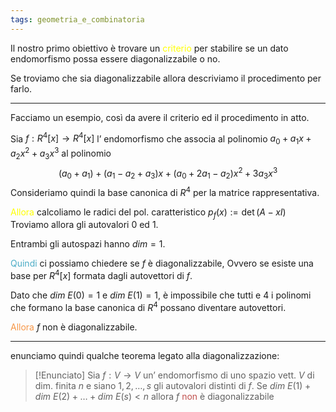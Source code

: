 ```yaml
---
tags: geometria_e_combinatoria
---
```

Il nostro primo obiettivo è trovare un <font color="#ffff00">criterio</font> per stabilire se un dato endomorfismo possa essere diagonalizzabile o no.

Se troviamo che sia diagonalizzabile allora descriviamo il procedimento per farlo.

---

Facciamo un esempio, così da avere il criterio ed il procedimento in atto.

Sia $f:R^4[x]\to R^4[x]$ l’ endomorfismo che associa al polinomio $a_{0}+a_{1}x+a_{2}x^2+a_{3}x^3$ al polinomio 
$$(a_{0}+a_{1})+(a_{1}-a_{2}+a_{3})x+(a_{0}+2a_{1}-a_{2})x^2+3a_{3}x^3$$
Consideriamo quindi la base canonica di $R^4$ per la matrice rappresentativa.

<font color="#ffff00">Allora</font> calcoliamo le radici del pol. caratteristico $p_{f}(x):=\det(A-xI)$
Troviamo allora gli autovalori $0$ ed $1$.

Entrambi gli autospazi hanno $dim=1$.

<font color="#4bacc6">Quindi</font> ci possiamo chiedere se $f$ è diagonalizzabile,
Ovvero se esiste una base per $R^4[x]$ formata dagli autovettori di $f$.

Dato che $dim\ E(0)=1$ e $dim\ E(1)=1$, è impossibile che tutti e 4 i polinomi
che formano la base canonica di $R^4$ possano diventare autovettori.

<font color="#f79646">Allora</font> $f$ non è diagonalizzabile.

---

enunciamo quindi qualche teorema legato alla diagonalizzazione:
> [!Enunciato]
> Sia $f:V\to V$ un’ endomorfismo di uno spazio vett. $V$ di dim. finita $n$ e siano $1,2,\dots,s$ gli autovalori distinti di $f$. 
> Se $dim\ E(1)+dim\ E(2)+\dots+dim\ E(s)<n$ allora $f$ <font color="#c0504d">non</font> è diagonalizzabile